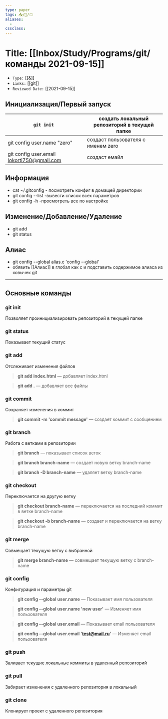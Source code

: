 ```yaml
---
type: paper
tags: 📥️/📜️/🩳
aliases:
  - 
cssclass: 
---
```




# Title: **[[Inbox/Study/Programs/git/команды 2021-09-15]]**
- `Type:` [[&]]
- `Links:` [[git]]
- `Reviewed Date:` [[2021-09-15]]


## Инициализация/Первый запуск

| ```git init ```   | создать локальный репозиторий в текущей папке    |
| --- | --- |
| git config user.name "zero"    | создаст пользователя с именем zero    |
| git config user.email lokorti750@gmail.com    | создаст емайл    |


## Информация

- cat ~/.gitconfig	- посмотреть конфиг в домащей директории
- git config --list 		-вывести список всех параметров
- git config -h		-просмотреть все по настройке

## Изменение/Добавление/Удаление
- git add
- git status

## Алиас
- git config --global alias.c	'config --global'
- обявить [[Алиас]] в глобал как c и подставить содержимое алиаса из ковычек git

---

## Основные команды

### git init

Позволяет проинициализировать репозиторий в текущей папке

### git status

Показывает текущий статус

### git add

Отслеживает изменения файлов

> **git add index.html** — добавляет index.html

> **git add .** — добавляет все файлы

### git commit

Сохраняет изменения в коммит

> **git commit -m 'commit message'** — создает коммит с сообщением

### git branch

Работа с ветками в репозитории

> **git branch** — показывает список веток

> **git branch branch-name** — создает новую ветку branch-name

> **git branch -D branch-name** — удаляет ветку branch-name

### git checkout

Переключается на другую ветку

> **git checkout branch-name** — переключается на последний коммит в ветке branch-name

> **git checkout -b branch-name** — создает и переключается на ветку branch-name

### git merge

Совмещает текущую ветку с выбранной

> **git merge branch-name** — совмещает текущую ветку с branch-name

### git config

Конфигурация и параметры git

> **git config --global user.name** — Показывает имя пользователя

> **git config --global user.name 'new user'** — Изменяет имя пользователя

> **git config --global user.email** — Показывает email пользователя

> **git config --global user.email 'test@mail.ru'** — Изменяет email пользователя

### git push

Заливает текущие локальные коммиты в удаленный репозиторий

### git pull

Забирает изменения с удаленного репозитория в локальный

### git clone

Клонирует проект с удаленного репозитория